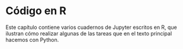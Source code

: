 # Código en R

Este capítulo contiene varios cuadernos de Jupyter escritos en R, que ilustran cómo realizar algunas de las tareas que en el texto principal hacemos con Python.
